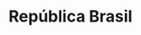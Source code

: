 ---
layout: ../../../layouts/BaseLayout.astro
title: República Brasil
description: Lorem ipsum dolor sit amet, consectetur adipiscing elit
id: 15
---